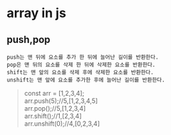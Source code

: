 # array in js
## push,pop
    push는 맨 뒤에 요소를 추가 한 뒤에 늘어난 길이를 반환한다.  
    pop은 맨 뒤의 요소를 삭제 한 뒤에 삭제한 요소를 반환한다.  
    shift는 맨 앞의 요소를 삭제 후에 삭제한 요소를 반환한다.  
    unshift는 맨 앞에 요소를 추가한 후에 늘어난 길이를 반환한다.  
> const arr = [1,2,3,4];    
arr.push(5);//5,[1,2,3,4,5]    
arr.pop();//5,[1,2,3,4]    
arr.shift();//1,[2,3,4]    
arr.unshift(0);//4,[0,2,3,4]  